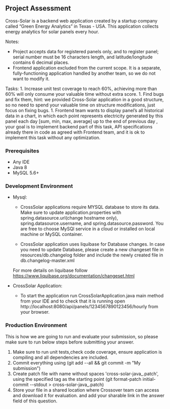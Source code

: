 Project Assessment
---

Cross-Solar is a backend web application created by a startup company called “Green Energy Analytics” in Texas - USA. 
This application collects energy analytics for solar panels every hour.

Notes:
 * Project accepts data for registered panels only, and to register panel; serial number must be 16 characters length, and latitude/longitude contains 6 decimal places.
 * Frontend application excluded from the current scope. It is a separate, fully-functioning application handled by another team, so we do not want to modify it.

Tasks:
	1. Increase unit test coverage to reach 60%, achieving more than 60% will only consume your valuable time without extra score.
	1. Find bugs and fix them, hint: we provided Cross-Solar application in a good structure, so no need to spend your valuable time on structure modifications,  just focus on fixing bugs.
	1. Frontend team wants to display panel’s all historical data in a chart, in which each point represents electricity generated by this panel each day [sum, min, max, average] up to the end of previous day , your goal is to implement backend part of this task, API specifications already there in code as agreed with Frontend team, and it is ok to implement this task without any optimization.

### Prerequisites

 * Any IDE
 * Java 8
 * MySQL 5.6+

### Development Environment

  * Mysql:
    * CrossSolar applications require MYSQL database to store its data. Make sure to update application.properties 
      with spring.datasource.url(change hostname only), spring.datasource.username, and  spring.datasource.password. 
      You are free to choose MySQl service in a cloud or installed on local machine or MySQL container.
    
    * CrossSolar application uses liquibase for Database changes. In case you need to update Database, please create 
      a new changeset file in resources/db.changelog folder and include the newly created file in db.changelog-master.xml
    
    For more details on liquibase follow https://www.liquibase.org/documentation/changeset.html 
  
   * CrossSolar Application:
     * To start the application run CrossSolarApplication.java main method from your IDE
       and to check that it is running open http://localhost:8080/api/panels/1234567890123456/hourly from your browser.


### Production Environment

This is how we are going to run and evaluate your submission, so please make sure to run below steps before submitting your answer.

  1. Make sure to run unit tests,check code coverage, ensure application is compiling and all dependencies are included.
  1. Commit everything using (git add --all && git commit -m "My submission")
  1. Create patch file with name without spaces 'cross-solar-java_<YourNameHere>.patch', using the specified tag as the starting point (git format-patch initial-commit --stdout > cross-solar-java_<yournamehere>.patch)
  1. Store your file in a shared location where Crossover team can access and download it for evaluation. and add your sharable link in the answer field of this question.


